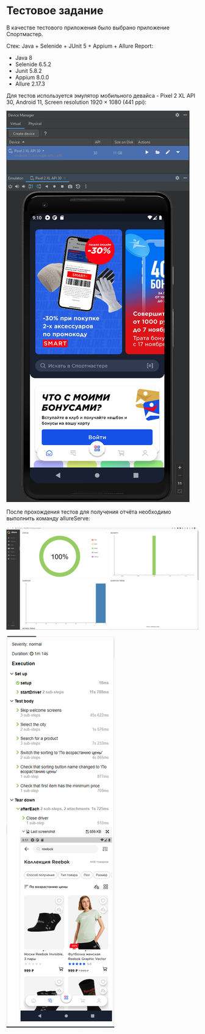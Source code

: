 # Тестовое задание
В качестве тестового приложения было выбрано приложение Спортмастер.

 Стек: Java + Selenide + JUnit 5 + Appium + Allure Report:
 - Java 8
 - Selenide 6.5.2
 - Junit 5.8.2
 - Appium 8.0.0
 - Allure 2.17.3

Для тестов используется эмулятор мобильного девайса - Pixel 2 XL API 30, Android 11, Screen resolution 1920 × 1080 (441 ppi):

![img.png](src/test/resources/images/avd.png)

После прохождения тестов для получения отчёта необходимо выполнить команду allureServe:

![img.png](src/test/resources/images/allure1.png)

![img.png](src/test/resources/images/allure2.png)